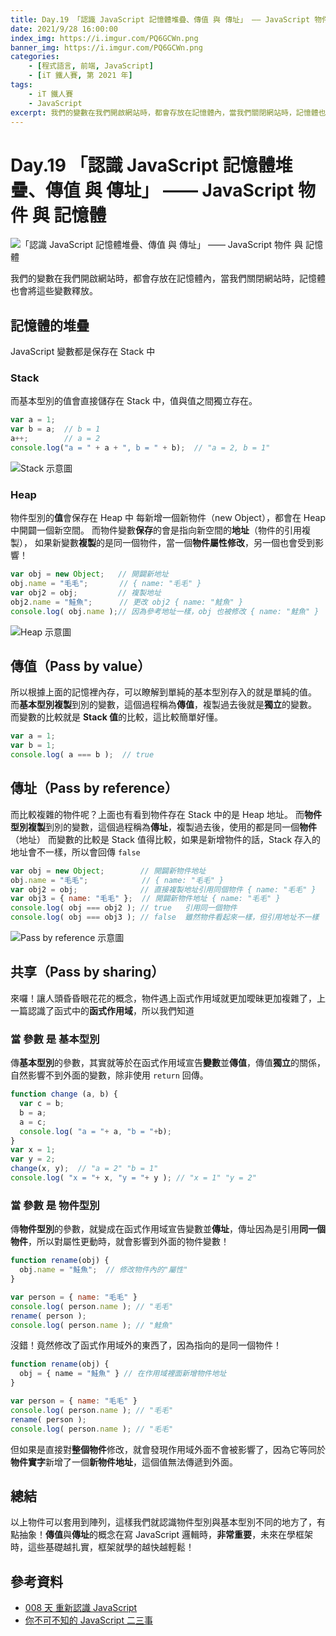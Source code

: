 ```yaml
---
title: Day.19 「認識 JavaScript 記憶體堆疊、傳值 與 傳址」 —— JavaScript 物件 與 記憶體
date: 2021/9/28 16:00:00
index_img: https://i.imgur.com/PQ6GCWn.png
banner_img: https://i.imgur.com/PQ6GCWn.png
categories:
    - [程式語言, 前端, JavaScript]
    - [iT 鐵人賽, 第 2021 年]
tags: 
    - iT 鐵人賽
    - JavaScript
excerpt: 我們的變數在我們開啟網站時，都會存放在記憶體內，當我們關閉網站時，記憶體也會將這些變數釋放。
---
```


# Day.19 「認識 JavaScript 記憶體堆疊、傳值 與 傳址」 —— JavaScript 物件 與 記憶體

![「認識 JavaScript 記憶體堆疊、傳值 與 傳址」 —— JavaScript 物件 與 記憶體](https://i.imgur.com/PQ6GCWn.png)

我們的變數在我們開啟網站時，都會存放在記憶體內，當我們關閉網站時，記憶體也會將這些變數釋放。

## 記憶體的堆疊

JavaScript 變數都是保存在 Stack 中

### Stack

而基本型別的值會直接儲存在 Stack 中，值與值之間獨立存在。

```javascript
var a = 1;
var b = a;  // b = 1
a++;        // a = 2
console.log("a = " + a + ", b = " + b);  // "a = 2, b = 1"
```

![Stack 示意圖](https://i.imgur.com/2H1GS2f.png)

### Heap

物件型別的**值**會保存在 Heap 中
每新增一個新物件（new Object），都會在 Heap 中開闢一個新空間。
而物件變數**保存**的會是指向新空間的**地址**（物件的引用複製），
如果新變數**複製**的是同一個物件，當一個**物件屬性修改**，另一個也會受到影響！

```javascript
var obj = new Object;   // 開闢新地址
obj.name = "毛毛";       // { name: "毛毛" }
var obj2 = obj;         // 複製地址
obj2.name = "鮭魚";      // 更改 obj2 { name: "鮭魚" }
console.log( obj.name );// 因為參考地址一樣，obj 也被修改 { name: "鮭魚" }
```

![Heap 示意圖](https://i.imgur.com/7kEpVvp.png)

## 傳值（Pass by value）

所以根據上面的記憶裡內存，可以瞭解到單純的基本型別存入的就是單純的值。
而**基本型別複製**到別的變數，這個過程稱為**傳值**，複製過去後就是**獨立**的變數。
而變數的比較就是 **Stack 值**的比較，這比較簡單好懂。

```javascript
var a = 1;
var b = 1;
console.log( a === b );  // true
```

## 傳址（Pass by reference）

而比較複雜的物件呢？上面也有看到物件存在 Stack 中的是 Heap 地址。
而**物件型別複製**到別的變數，這個過程稱為**傳址**，複製過去後，使用的都是同一個**物件**（地址）
而變數的比較是 Stack 值得比較，如果是新增物件的話，Stack 存入的地址會不一樣，所以會回傳 `false`

```javascript
var obj = new Object;        // 開闢新物件地址
obj.name = "毛毛";            // { name: "毛毛" }
var obj2 = obj;              // 直接複製地址引用同個物件 { name: "毛毛" }
var obj3 = { name: "毛毛" };  // 開闢新物件地址 { name: "毛毛" }
console.log( obj === obj2 ); // true   引用同一個物件
console.log( obj === obj3 ); // false  雖然物件看起來一樣，但引用地址不一樣
```

![Pass by reference 示意圖](https://i.imgur.com/n5yyTMD.png)

## 共享（Pass by sharing）

來囉！讓人頭昏昏眼花花的概念，物件遇上函式作用域就更加曖昧更加複雜了，上一篇認識了函式中的**函式作用域**，所以我們知道

### 當 參數 是 基本型別

傳**基本型別**的參數，其實就等於在函式作用域宣告**變數**並**傳值**，傳值**獨立**的關係，自然影響不到外面的變數，除非使用 `return` 回傳。

```javascript
function change (a, b) {
  var c = b;
  b = a;
  a = c;
  console.log( "a = "+ a, "b = "+b);
}
var x = 1;
var y = 2;
change(x, y);  // "a = 2" "b = 1"
console.log( "x = "+ x, "y = "+ y ); // "x = 1" "y = 2"
```

### 當 參數 是 物件型別

傳**物件型別**的參數，就變成在函式作用域宣告變數並**傳址**，傳址因為是引用**同一個物件**，所以對屬性更動時，就會影響到外面的物件變數！

```javascript
function rename(obj) {
  obj.name = "鮭魚";  // 修改物件內的"屬性"
}

var person = { name: "毛毛" }
console.log( person.name ); // "毛毛"
rename( person );
console.log( person.name ); // "鮭魚"
```

沒錯！竟然修改了函式作用域外的東西了，因為指向的是同一個物件！

```javascript
function rename(obj) {
  obj = { name = "鮭魚" } // 在作用域裡面新增物件地址
}

var person = { name: "毛毛" }
console.log( person.name ); // "毛毛"
rename( person );
console.log( person.name ); // "毛毛"
```

但如果是直接對**整個物件**修改，就會發現作用域外面不會被影響了，因為它等同於**物件實字**新增了一個**新物件地址**，這個值無法傳遞到外面。

## 總結

以上物件可以套用到陣列，這樣我們就認識物件型別與基本型別不同的地方了，有點抽象！**傳值**與**傳址**的概念在寫 JavaScript 邏輯時，**非常重要**，未來在學框架時，這些基礎越扎實，框架就學的越快越輕鬆！

## 參考資料

- [008 天 重新認識 JavaScript](https://www.tenlong.com.tw/products/9789864344130)
- [你不可不知的 JavaScript 二三事](https://ithelp.ithome.com.tw/articles/10209104)
